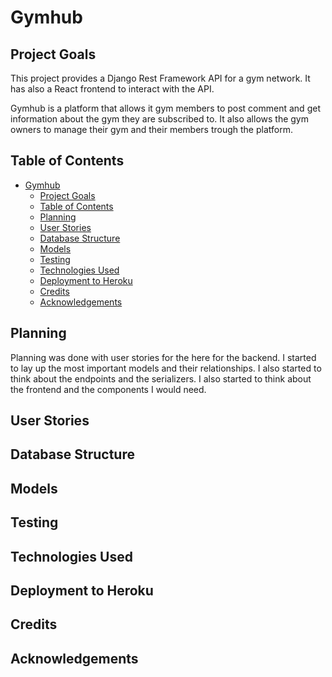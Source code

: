 # Gymhub

## Project Goals

This project provides a Django Rest Framework API for a gym network. It has also a React frontend to interact with the API.

Gymhub is a platform that allows it gym members to post comment and get information about the gym they are subscribed to. It also allows the gym owners to manage their gym and their members trough the platform.

## Table of Contents
- [Gymhub](#gymhub)
  - [Project Goals](#project-goals)
  - [Table of Contents](#table-of-contents)
  - [Planning](#planning)
  - [User Stories](#user-stories)
  - [Database Structure](#database-structure)
  - [Models](#models)
  - [Testing](#testing)
  - [Technologies Used](#technologies-used)
  - [Deployment to Heroku](#deployment-to-heroku)
  - [Credits](#credits)
  - [Acknowledgements](#acknowledgements)




## Planning

Planning was done with user stories for the here for the backend. I started to lay up the most important models and their relationships. I also started to think about the endpoints and the serializers. I also started to think about the frontend and the components I would need.

## User Stories

## Database Structure

## Models

## Testing

## Technologies Used

## Deployment to Heroku

## Credits

## Acknowledgements
